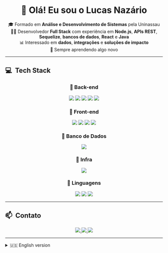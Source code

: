 <h1 align="center">👋 Olá! Eu sou o Lucas Nazário</h1>

<p align="center">
  🎓 Formado em <strong>Análise e Desenvolvimento de Sistemas</strong> pela Uninassau  
  <br>👨‍💻 Desenvolvedor <strong>Full Stack</strong> com experiência em <strong>Node.js</strong>, <strong>APIs REST</strong>, <strong>Sequelize</strong>, <strong>bancos de dados</strong>, <strong>React</strong> e <strong>Java</strong>  
  <br>📊 Interessado em <strong>dados</strong>, <strong>integrações</strong> e <strong>soluções de impacto</strong>  
  <br>🚀 Sempre aprendendo algo novo
</p>

---

## 💻 &nbsp;Tech Stack

<div align="center">

### 🔹 Back-end
<img src="https://img.shields.io/badge/Node.js-339933?style=for-the-badge&logo=nodedotjs&logoColor=white" />
<img src="https://img.shields.io/badge/Express-000000?style=for-the-badge&logo=express&logoColor=white" />
<img src="https://img.shields.io/badge/Java-007396?style=for-the-badge&logo=java&logoColor=white" />
<img src="https://img.shields.io/badge/Sequelize-52B0E7?style=for-the-badge&logo=sequelize&logoColor=white" />
<img src="https://img.shields.io/badge/Axios-5A29E4?style=for-the-badge&logo=axios&logoColor=white" />

### 🔹 Front-end
<img src="https://img.shields.io/badge/React-61DAFB?style=for-the-badge&logo=react&logoColor=black" />
<img src="https://img.shields.io/badge/React%20Native-61DAFB?style=for-the-badge&logo=react&logoColor=black" />
<img src="https://img.shields.io/badge/HTML5-E34F26?style=for-the-badge&logo=html5&logoColor=white" />
<img src="https://img.shields.io/badge/CSS3-1572B6?style=for-the-badge&logo=css3&logoColor=white" />

### 🔹 Banco de Dados
<img src="https://img.shields.io/badge/MySQL-4479A1?style=for-the-badge&logo=mysql&logoColor=white" />

### 🔹 Infra
<img src="https://img.shields.io/badge/Docker-2496ED?style=for-the-badge&logo=docker&logoColor=white" />

### 🔹 Linguagens
<img src="https://img.shields.io/badge/JavaScript-F7DF1E?style=for-the-badge&logo=javascript&logoColor=black" />
<img src="https://img.shields.io/badge/TypeScript-3178C6?style=for-the-badge&logo=typescript&logoColor=white" />
<img src="https://img.shields.io/badge/Python-3776AB?style=for-the-badge&logo=python&logoColor=white" />

</div>

---

## 📫 &nbsp;Contato

<p align="center">
  <a href="mailto:lucasnazario.tech@gmail.com">
    <img src="https://img.shields.io/badge/Gmail-EA4335?style=for-the-badge&logo=gmail&logoColor=white" />
  </a>
  <a href="https://www.linkedin.com/in/lucas-naz%C3%A1rio-80b02a289/" target="_blank">
    <img src="https://img.shields.io/badge/LinkedIn-0077B5?style=for-the-badge&logo=linkedin&logoColor=white" />
  </a>
  <a href="https://www.instagram.com/nazaaccount/" target="_blank">
    <img src="https://img.shields.io/badge/Instagram-E4405F?style=for-the-badge&logo=instagram&logoColor=white" />
  </a>
</p>

---

<details>
  <summary>🇺🇸 English version</summary>

<h2 align="center">Hello! I'm Lucas Nazário 👋</h2>

<p align="center">
  🎓 Graduated in <strong>Systems Analysis and Development</strong> at Uninassau  
  <br>👨‍💻 <strong>Full Stack Developer</strong> with experience in <strong>Node.js</strong>, <strong>REST APIs</strong>, <strong>Sequelize</strong>, <strong>databases</strong>, <strong>React</strong>, and <strong>Java</strong>  
  <br>📊 Interested in <strong>data</strong>, <strong>system integration</strong>, and <strong>impactful solutions</strong>  
  <br>🚀 Always learning something new
</p>

---

### 💻 &nbsp;Tech Stack

<div align="center">

#### 🔹 Back-end
<img src="https://img.shields.io/badge/Node.js-339933?style=for-the-badge&logo=nodedotjs&logoColor=white" />
<img src="https://img.shields.io/badge/Express-000000?style=for-the-badge&logo=express&logoColor=white" />
<img src="https://img.shields.io/badge/Java-007396?style=for-the-badge&logo=java&logoColor=white" />
<img src="https://img.shields.io/badge/Sequelize-52B0E7?style=for-the-badge&logo=sequelize&logoColor=white" />
<img src="https://img.shields.io/badge/Axios-5A29E4?style=for-the-badge&logo=axios&logoColor=white" />

#### 🔹 Front-end
<img src="https://img.shields.io/badge/React-61DAFB?style=for-the-badge&logo=react&logoColor=black" />
<img src="https://img.shields.io/badge/React%20Native-61DAFB?style=for-the-badge&logo=react&logoColor=black" />
<img src="https://img.shields.io/badge/HTML5-E34F26?style=for-the-badge&logo=html5&logoColor=white" />
<img src="https://img.shields.io/badge/CSS3-1572B6?style=for-the-badge&logo=css3&logoColor=white" />

#### 🔹 Databases
<img src="https://img.shields.io/badge/MySQL-4479A1?style=for-the-badge&logo=mysql&logoColor=white" />

#### 🔹 Infra
<img src="https://img.shields.io/badge/Docker-2496ED?style=for-the-badge&logo=docker&logoColor=white" />

#### 🔹 Languages
<img src="https://img.shields.io/badge/JavaScript-F7DF1E?style=for-the-badge&logo=javascript&logoColor=black" />
<img src="https://img.shields.io/badge/TypeScript-3178C6?style=for-the-badge&logo=typescript&logoColor=white" />
<img src="https://img.shields.io/badge/Python-3776AB?style=for-the-badge&logo=python&logoColor=white" />

</div>
